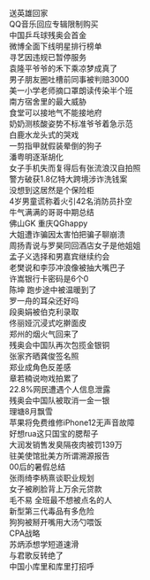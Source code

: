 送英雄回家  
QQ音乐回应专辑限制购买  
中国乒乓球残奥会首金  
微博全面下线明星排行榜单  
寻艺因违规已暂停服务  
袁隆平爷爷的禾下乘凉梦成真了  
男子朋友圈吐槽前同事被判赔3000  
美一小学老师摘口罩朗读传染半个班  
南方宿舍里的最大威胁  
食堂可以接地气不能接地府  
奶奶测核酸姿势不标准爷爷着急示范  
白鹿水龙头式的哭戏  
一剪指甲就假装晕倒的狗子  
潘粤明逐渐胡化  
女子手机失而复得后有张流浪汉自拍照  
警方破获1.8亿特大跨境涉诈洗钱案  
没想到这居然是个保险柜  
4岁男童谎称着火引42名消防员扑空  
牛气满满的哥哥中期总结  
佛山GK 重庆QGhappy  
大姐遭诈骗因太害怕把骗子聊崩溃  
周扬青说与罗昊同回酒店女子是他姐姐  
孟子义选择和男嘉宾继续约会  
老樊说和李莎冲浪像被抽大嘴巴子  
许嵩银行卡密码是6个0  
陈坤 跑步途中被温暖到了  
罗一舟的耳朵还好吗  
段奥娟被伯克利录取  
佟丽娅沉浸式吃擀面皮  
郑州的烟火气回来了  
残奥会中国队再次包揽金银铜  
张家齐晒龚俊签名照  
郑业成角色反差感  
章若楠说吻戏拍累了  
22.8%网民遭遇个人信息泄露  
残奥会中国队被取消一金一银  
理塘8月飘雪  
苹果将免费维修iPhone12无声音故障  
好想rua这只国宝的腮帮子  
大润发销售发臭隔夜肉被罚139万  
驻美使馆批美方所谓溯源报告  
00后的暑假总结  
张雨绮李柄熹谈职业规划  
女子被刷脸背上万余元贷款  
毛不易 全班最不想被点名的人  
新型第三代毒品有多危险  
狗狗被掰开嘴用大汤勺喂饭  
CPA战略  
苏炳添想学短道速滑  
与君歌反转绝了  
中国小库里和库里打招呼  
